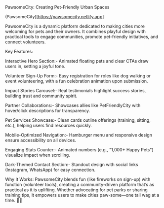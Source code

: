 PawsomeCity: Creating Pet-Friendly Urban Spaces

(PawsomeCity)[https://pawsomecity.netlify.app]

PawsomeCity is a dynamic platform dedicated to making cities more welcoming for pets and their owners. It combines playful design with practical tools to engage communities, promote pet-friendly initiatives, and connect volunteers.

Key Features:

Interactive Hero Section:-
Animated floating pets and clear CTAs draw users in, setting a joyful tone.

Volunteer Sign-Up Form:-
Easy registration for roles like dog walking or event volunteering, with a fun celebration animation upon submission.

Impact Stories Carousel:-
Real testimonials highlight success stories, building trust and community spirit.

Partner Collaborations:-
Showcases allies like PetFriendlyCity with hover/click descriptions for transparency.

Pet Services Showcase:-
Clean cards outline offerings (training, sitting, etc.), helping users find resources quickly.

Mobile-Optimized Navigation:-
Hamburger menu and responsive design ensure accessibility on all devices.

Engaging Stats Counter:-
Animated numbers (e.g., "1,000+ Happy Pets") visualize impact when scrolling.

Dark-Themed Contact Section:-
Standout design with social links (Instagram, WhatsApp) for easy connection.

Why It Works:
PawsomeCity blends fun (like fireworks on sign-up) with function (volunteer tools), creating a community-driven platform that’s as practical as it is uplifting. 
Whether advocating for pet parks or sharing training tips, it empowers users to make cities paw-some—one tail wag at a time. 🐶🐱

